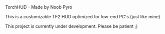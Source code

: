 TorchHUD - Made by Noob Pyro

This is a customizable TF2 HUD optimized for low-end PC's (just like mine)

This project is currently under development. Please be patient ;)
